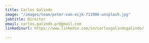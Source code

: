```yaml
---
title: Carlos Galindo
image: "/images/team/peter-van-eijk-711986-unsplash.jpg"
jobtitle: Director
email: carlos.galindo.pr@gmail.com
linkedinurl: https://www.linkedin.com/in/carlosgalindogalindo/

---
```

